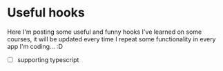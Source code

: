 # Useful hooks

Here I'm posting some useful and funny hooks I've learned on some courses, it will be updated every time I repeat some functionality in every app I'm coding... :D

- [ ] supporting typescript 